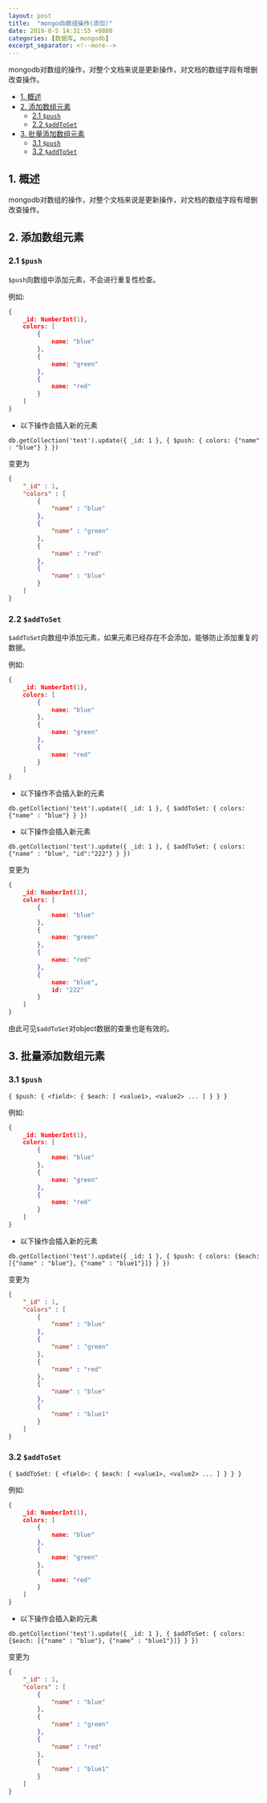 ```yaml
---
layout: post
title:  "mongodb数组操作(添加)"
date: 2019-8-5 14:31:55 +0800
categories: [数据库, mongodb]
excerpt_separator: <!--more-->
---
```


mongodb对数组的操作，对整个文档来说是更新操作，对文档的数组字段有增删改查操作。

<!--more-->

<!-- @import "[TOC]" {cmd="toc" depthFrom=1 depthTo=6 orderedList=false} -->

<!-- code_chunk_output -->

- [1. 概述](#1-概述)
- [2. 添加数组元素](#2-添加数组元素)
  - [2.1 `$push`](#21-push)
  - [2.2 `$addToSet`](#22-addtoset)
- [3. 批量添加数组元素](#3-批量添加数组元素)
  - [3.1 `$push`](#31-push)
  - [3.2 `$addToSet`](#32-addtoset)

<!-- /code_chunk_output -->


## 1. 概述

mongodb对数组的操作，对整个文档来说是更新操作，对文档的数组字段有增删改查操作。

## 2. 添加数组元素

### 2.1 `$push`

`$push`向数组中添加元素，不会进行重复性检查。

例如:

```json
{
	_id: NumberInt(1),
	colors: [
		{
			name: "blue"
		},
		{
			name: "green"
		},
		{
			name: "red"
		}
	]
}
```

* 以下操作会插入新的元素

```mongo
db.getCollection('test').update({ _id: 1 }, { $push: { colors: {"name" : "blue"} } })
```

变更为

```json
{
    "_id" : 1,
    "colors" : [ 
        {
            "name" : "blue"
        }, 
        {
            "name" : "green"
        }, 
        {
            "name" : "red"
        }, 
        {
            "name" : "blue"
        }
    ]
}
```

### 2.2 `$addToSet`

`$addToSet`向数组中添加元素，如果元素已经存在不会添加，能够防止添加重复的数据。

例如:

```json
{
	_id: NumberInt(1),
	colors: [
		{
			name: "blue"
		},
		{
			name: "green"
		},
		{
			name: "red"
		}
	]
}
```

* 以下操作不会插入新的元素

```mongo
db.getCollection('test').update({ _id: 1 }, { $addToSet: { colors: {"name" : "blue"} } })
```

* 以下操作会插入新元素

```mongo
db.getCollection('test').update({ _id: 1 }, { $addToSet: { colors: {"name" : "blue", "id":"222"} } })
```

变更为

```json
{
	_id: NumberInt(1),
	colors: [
		{
			name: "blue"
		},
		{
			name: "green"
		},
		{
			name: "red"
		},
		{
			name: "blue",
			id: "222"
		}
	]
}
```

由此可见`$addToSet`对object数据的查重也是有效的。


## 3. 批量添加数组元素

### 3.1 `$push`

`{ $push: { <field>: { $each: [ <value1>, <value2> ... ] } } }`

例如:

```json
{
	_id: NumberInt(1),
	colors: [
		{
			name: "blue"
		},
		{
			name: "green"
		},
		{
			name: "red"
		}
	]
}
```

* 以下操作会插入新的元素

```mongo
db.getCollection('test').update({ _id: 1 }, { $push: { colors: {$each: [{"name" : "blue"}, {"name" : "blue1"}]} } })
```

变更为

```json
{
    "_id" : 1,
    "colors" : [ 
        {
            "name" : "blue"
        }, 
        {
            "name" : "green"
        }, 
        {
            "name" : "red"
        }, 
        {
            "name" : "blue"
        }, 
        {
            "name" : "blue1"
        }
    ]
}
```

### 3.2 `$addToSet`

`{ $addToSet: { <field>: { $each: [ <value1>, <value2> ... ] } } }`

例如:

```json
{
	_id: NumberInt(1),
	colors: [
		{
			name: "blue"
		},
		{
			name: "green"
		},
		{
			name: "red"
		}
	]
}
```

* 以下操作会插入新的元素

```mongo
db.getCollection('test').update({ _id: 1 }, { $addToSet: { colors: {$each: [{"name" : "blue"}, {"name" : "blue1"}]} } })
```

变更为

```json
{
    "_id" : 1,
    "colors" : [ 
        {
            "name" : "blue"
        }, 
        {
            "name" : "green"
        }, 
        {
            "name" : "red"
        }, 
        {
            "name" : "blue1"
        }
    ]
}
```